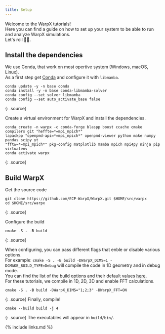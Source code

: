 ```yaml
---
title: Setup
---
```

  
  
Welcome to the WarpX tutorials!  
Here you can find a guide on how to set up your system to be able to run and analyze WarpX simulations.  
Let's roll 💃🕺.  


## Install the dependencies 

We use Conda, that work on most opertive system (Windows, macOS, Linux).  
As a first step get [Conda](https://docs.conda.io/en/latest/) and configure it with `libmamba`. 

~~~
conda update -y -n base conda
conda install -y -n base conda-libmamba-solver
conda config --set solver libmamba
conda config --set auto_activate_base false
~~~
{: .source}


Create a virtual environment for WarpX and install the dependencies. 
~~~
conda create -n warpx -c conda-forge blaspp boost ccache cmake compilers git "heffte=*=mpi_mpich*" 
lapackpp "openpmd-api=*=mpi_mpich*" openpmd-viewer python make numpy pandas scipy yt 
"fftw=*=mpi_mpich*" pkg-config matplotlib mamba mpich mpi4py ninja pip virtualenv
conda activate warpx
~~~
{: .source}


## Build WarpX

Get the source code
~~~
git clone https://github.com/ECP-WarpX/WarpX.git $HOME/src/warpx
cd $HOME/src/warpx
~~~
{: .source}

Configure the build
~~~
cmake -S . -B build
~~~
{: .source}

When configuring, you can pass different flags that enble or disable various options.  
For example: `cmake -S . -B build -DWarpX_DIMS=1 -DCMAKE_BUILD_TYPE=Debug`
will compile the code in 1D geometry and in debug mode.  
You can find the list of the build options and their default values 
[here](https://warpx.readthedocs.io/en/latest/install/cmake.html#build-options).  
For these tutorials, we compile in 1D, 2D, 3D and enable FFT calculations.
~~~
cmake -S . -B build -DWarpX_DIMS="1;2;3" -DWarpX_FFT=ON
~~~
{: .source}
Finally, compile!
~~~
cmake --build build -j 4
~~~
{: .source}
The executables will appear in `build/bin/`.


{% include links.md %}
